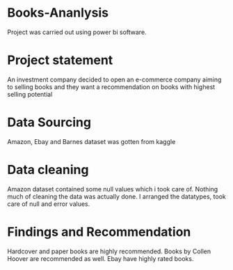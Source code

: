 # Books-Ananlysis 
Project was carried out using power bi software.
# Project statement 
An investment company decided to open an e-commerce company aiming to selling books and they want a recommendation on books with highest selling potential 
# Data Sourcing
Amazon, Ebay and Barnes dataset was gotten from kaggle 
# Data cleaning 
Amazon dataset contained some null values which i took care of. Nothing much of cleaning the data was actually done. I arranged the datatypes, took care of null and error values.
# Findings and Recommendation
Hardcover and paper books are highly recommended. Books by Collen Hoover are recommended as well. Ebay have highly rated books.
